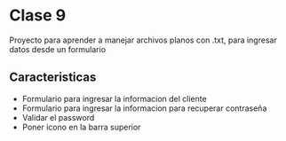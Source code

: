# Clase 9

Proyecto para aprender a manejar archivos planos con .txt, para ingresar datos desde un formulario 


## Caracteristicas

* Formulario para ingresar la informacion del cliente
* Formulario para ingresar la informacion para recuperar contraseña
* Validar el password
* Poner icono en la barra superior
